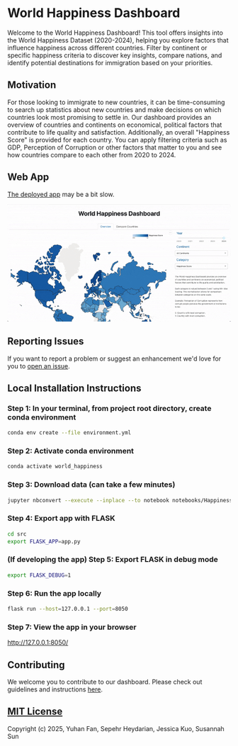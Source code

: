# World Happiness Dashboard

Welcome to the World Happiness Dashboard! This tool offers insights into the World Happiness Dataset (2020-2024), helping you explore factors that influence happiness across different countries. Filter by continent or specific happiness criteria to discover key insights, compare nations, and identify potential destinations for immigration based on your priorities.

## Motivation

For those looking to immigrate to new countries, it can be time-consuming to search up statistics about new countries and make decisions on which countries look most promising to settle in. Our dashboard provides an overview of countries and continents on economical, political factors that contribute to life quality and satisfaction. Additionally, an overall "Happiness Score" is provided for each country. You can apply filtering criteria such as GDP, Perception of Corruption or other factors that matter to you and see how countries compare to each other from 2020 to 2024.

## Web App

[The deployed app](https://dsci-532-2025-11-world-happiness-2.onrender.com/) may be a bit slow.

![demo](img/demo.gif)

## Reporting Issues

If you want to report a problem or suggest an enhancement we'd love for you to [open an issue](https://github.com/UBC-MDS/DSCI-532_2025_11_world_happiness/issues).

## Local Installation Instructions

### Step 1: In your terminal, from project root directory, create conda environment

```bash
conda env create --file environment.yml
```

### Step 2: Activate conda environment

```bash
conda activate world_happiness
```

### Step 3: Download data (can take a few minutes)

```bash
jupyter nbconvert --execute --inplace --to notebook notebooks/Happiness_data_ETL_pipeline.ipynb
```

### Step 4: Export app with FLASK

```bash
cd src
export FLASK_APP=app.py
```

### (If developing the app) Step 5: Export FLASK in debug mode

```bash
export FLASK_DEBUG=1
```

### Step 6: Run the app locally

```bash
flask run --host=127.0.0.1 --port=8050
```

### Step 7: View the app in your browser

http://127.0.0.1:8050/

## Contributing

We welcome you to contribute to our dashboard. Please check out guidelines and instructions [here](https://github.com/UBC-MDS/DSCI-532_2025_11_world_happiness/blob/main/CONTRIBUTING.md).

## [MIT License](https://github.com/UBC-MDS/DSCI-532_2025_11_world_happiness/blob/main/LICENSE.md)

Copyright (c) 2025, Yuhan Fan, Sepehr Heydarian, Jessica Kuo, Susannah Sun
